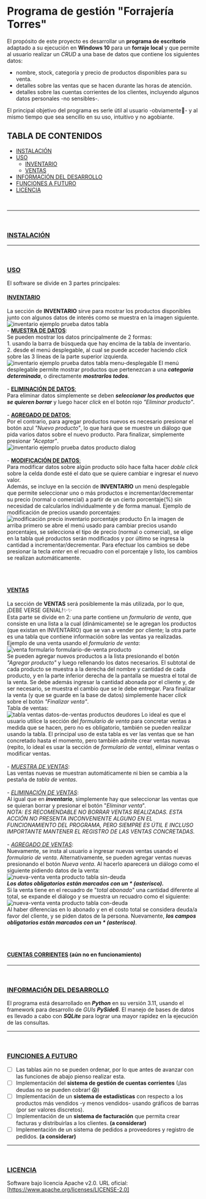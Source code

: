 # Programa de gestión "Forrajería Torres"
El propósito de este proyecto es desarrollar un **programa de escritorio** adaptado a su ejecución en **Windows 10** para un **forraje local** y que permite al usuario realizar un *CRUD* a una base de datos que contiene los siguientes datos:

  - nombre, stock, categoría y precio de productos disponibles para su venta.
  - detalles sobre las ventas que se hacen durante las horas de atención.
  - detalles sobre las cuentas corrientes de los clientes, incluyendo algunos datos personales -no sensibles-.

El principal objetivo del programa es serle útil al usuario -obviamente💢- y al mismo tiempo que sea sencillo en su uso, intuitivo y no agobiante.


## TABLA DE CONTENIDOS
  - [INSTALACIÓN](#INSTALACIÓN)
  - [USO](#USO)
    - [INVENTARIO](#INVENTARIO)
    - [VENTAS](#VENTAS)
  - [INFORMACIÓN DEL DESARROLLO](#INFORMACIÓN-DEL-DESARROLLO)
  - [FUNCIONES A FUTURO](#FUNCIONES-A-FUTURO)
  - [LICENCIA](#LICENCIA)

<br>
<hr>
<br>

### <ins>INSTALACIÓN</ins>

<hr>
<br>

### <ins>USO</ins>
El software se divide en 3 partes principales:
  #### <ins>**INVENTARIO**</ins>  
  La sección de **INVENTARIO** sirve para mostrar los productos disponibles junto con algunos datos de interés como se muestra en la imagen siguiente.
  ![inventario ejemplo prueba datos tabla](images/sct_inventory.png)  
    - **<ins>MUESTRA DE DATOS</ins>**:  
      Se pueden mostrar los datos principalmente de 2 formas:  
        1. usando la barra de búsqueda que hay encima de la tabla de inventario.  
        2. desde el menú desplegable, al cual se puede acceder haciendo *click* sobre las 3 líneas de la parte superior izquierda.
          ![inventario ejemplo prueba datos tabla menu-desplegable](images/sct_inventory_menu_opened.png)
          El menú desplegable permite mostrar productos que pertenezcan a una ***categoría determinada***, o directamente ***mostrarlos todos***.  
          <br>
    - <ins>**ELIMINACIÓN DE DATOS**:</ins>  
      Para eliminar datos simplemente se deben ***seleccionar los productos que se quieren borrar*** y luego hacer *click* en el botón rojo *"Eliminar producto"*.  
      <br>
    - <ins>**AGREGADO DE DATOS**:</ins>  
      Por el contrario, para agregar productos nuevos es necesario presionar el botón azul *"Nuevo producto"*, lo que hará que se muestre un diálogo que pida varios datos
      sobre el nuevo producto. Para finalizar, simplemente presionar *"Aceptar"*.  
      ![inventario ejemplo prueba datos producto dialog](images/sct_new_product_dialog.png)  
      <br>
    - <ins>**MODIFICACIÓN DE DATOS**:</ins>  
      Para modificar datos sobre algún producto sólo hace falta hacer *doble click* sobre la celda donde esté el dato que se quiere cambiar e ingresar el nuevo valor.  
      Además, se incluye en la sección de **INVENTARIO** un menú desplegable que permite seleccionar uno o más productos e incrementar/decrementar su precio (normal o comercial) a partir de un cierto porcentaje(%) sin necesidad de calcularlos individualmente y de forma manual.
      Ejemplo de modificación de precios usando porcentajes:  
      ![modificación precio inventario porcentaje producto](images/sct_inventory_change_perc.png)
      En la imagen de arriba primero se abre el menú usado para cambiar precios usando porcentajes, se selecciona el tipo de precio (normal o comercial), se elige en la tabla qué productos serán modificados y por último se ingresa la cantidad a incrementar/decrementar. Para efectuar los cambios se debe presionar la tecla *enter* en el recuadro con el porcentaje y listo, los cambios se realizan automáticamente.
      
  <br>
  <br>
  
  #### <ins>**VENTAS**</ins>  
  La sección de **VENTAS** será posiblemente la más utilizada, por lo que, ¡DEBE VERSE GENIAL!✨✨  
  Esta parte se divide en 2: una parte contiene un *formulario de venta*, que consiste en una lista a la cual (dinámicamente) se le agregan los productos (que existan en INVENTARIO) que se van a vender por cliente; la otra parte es una tabla que contiene información sobre las ventas ya realizadas.
  <br>
  Ejemplo de una venta usando el *formulario de venta*:  
  ![venta formulario formulario-de-venta producto](images/sct_sales_form.png)  
  Se pueden agregar nuevos productos a la lista presionando el botón *"Agregar producto"* y luego rellenando los datos necesarios. El subtotal de cada producto se muestra a la derecha del nombre y cantidad de cada producto, y en la parte inferior derecha de la pantalla se muestra el total de la venta. Se debe además ingresar la cantidad abonada por el cliente y, de ser necesario, se muestra el cambio que se le debe entregar. Para finalizar la venta (y que se guarde en la base de datos) simplemente hacer *click* sobre el botón *"Finalizar venta"*.
  <br>
  Tabla de ventas:  
  ![tabla ventas datos-de-ventas productos deudores](images/sct_sales_table.png)
  Lo ideal es que el usuario utilice la sección del *formulario de venta* para concretar ventas a medida que se hacen, pero no es obligatorio, también se pueden realizar usando la tabla.
  El principal uso de esta tabla es ver las ventas que se han concretado hasta el momento, pero también admite crear ventas nuevas (repito, lo ideal es usar la sección de *formulario de venta*), eliminar ventas o modificar ventas.  
  <br>
    - <ins>*MUESTRA DE VENTAS*</ins>:  
    Las ventas nuevas se muestran automáticamente ni bien se cambia a la pestaña de *tabla de ventas*.  
    <br>
    - <ins>*ELIMINACIÓN DE VENTAS*</ins>:  
    Al igual que en ***inventario***, simplemente hay que seleccionar las ventas que se quieran borrar y presionar el botón "*Eliminar venta*".  
    *NOTA: ES RECOMENDABLE NO BORRAR VENTAS REALIZADAS. ESTA ACCIÓN NO PRESENTA INCONVENIENTE ALGUNO EN EL FUNCIONAMIENTO DEL PROGRAMA, PERO SIEMPRE ES ÚTIL E INCLUSO IMPORTANTE MANTENER EL REGISTRO DE LAS VENTAS CONCRETADAS.*  
    <br>
    - <ins>*AGREGADO DE VENTAS*</ins>:  
    Nuevamente, se insta al usuario a ingresar nuevas ventas usando el *formulario de venta*. Alternativamente, se pueden agregar ventas nuevas presionando el botón *Nueva venta*. Al hacerlo aparecerá un diálogo como el siguiente pidiendo datos de la venta:  
    ![nueva-venta venta producto tabla sin-deuda](images/sct_new_sale_dialog_nodebt.png)  
    ***Los datos obligatorios están marcados con un * (asterisco).***  
    Si la venta tiene en el recuadro de "*total abonado*" una cantidad diferente al total, se expande el diálogo y se muestra un recuadro como el siguiente:  
    ![nueva-venta venta producto tabla con-deuda](images/sct_new_sale_dialog_debt.png)  
    Al haber diferencias en lo abonado y en el costo total se considera deuda/a favor del cliente, y se piden datos de la persona. Nuevamente, ***los campos obligatorios están marcados con un * (asterisco)***.
    
  <br>
  <br>
  
  #### <ins>**CUENTAS CORRIENTES**</ins> (aún no en funcionamiento)

<hr>
<br>

### <ins>INFORMACIÓN DEL DESARROLLO</ins>
El programa está desarrollado en ***Python*** en su versión 3.11, usando el framework para desarrollo de *GUIs* ***PySide6***.
El manejo de bases de datos es llevado a cabo con ***SQLite*** para lograr una mayor rapidez en la ejecución de las consultas.

<hr>
<br>

### <ins>FUNCIONES A FUTURO</ins>
- [ ] Las tablas aún no se pueden ordenar, por lo que antes de avanzar con las funciones de abajo pienso realizar esta.
- [ ] Implementación del **sistema de gestión de cuentas corrientes** (¡las deudas no se pueden cobrar! :scream:)
- [ ] Implementación de un **sistema de estadísticas** con respecto a los productos más vendidos -y menos vendidos- usando gráficos de barras (por ser valores discretos).
- [ ] Implementación de un **sistema de facturación** que permita crear facturas y distribuirlas a los clientes. **(a considerar)**
- [ ] Implementación de un sistema de pedidos a proveedores y registro de pedidos. **(a considerar)**

<hr>
<br>

### <ins>LICENCIA</ins>
Software bajo licencia Apache v2.0.
URL oficial: [https://www.apache.org/licenses/LICENSE-2.0]
